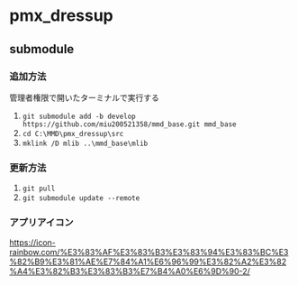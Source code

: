 # pmx_dressup

## submodule

### 追加方法

管理者権限で開いたターミナルで実行する

 1. `git submodule add -b develop https://github.com/miu200521358/mmd_base.git mmd_base`
 2. `cd C:\MMD\pmx_dressup\src`
 3. `mklink /D mlib ..\mmd_base\mlib`

### 更新方法

 1. `git pull`
 1. `git submodule update --remote`

### アプリアイコン

 https://icon-rainbow.com/%E3%83%AF%E3%83%B3%E3%83%94%E3%83%BC%E3%82%B9%E3%81%AE%E7%84%A1%E6%96%99%E3%82%A2%E3%82%A4%E3%82%B3%E3%83%B3%E7%B4%A0%E6%9D%90-2/

